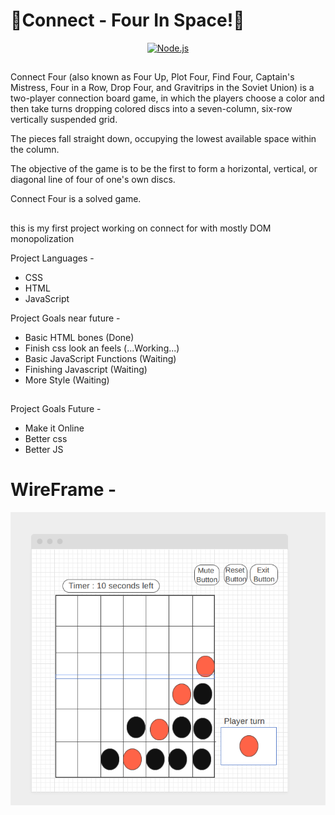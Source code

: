 # 🌌Connect - Four In Space!󠀠🌌

</p>
<p align="center">
  <a href="https://i.kym-cdn.com/photos/images/newsfeed/001/061/696/e22.jpg">
    <img
      alt="Node.js"
      src="https://i.kym-cdn.com/photos/images/newsfeed/001/061/696/e22.jpg"
      width="400"
    />
  </a>
</p>

##

Connect Four (also known as Four Up, Plot Four, Find Four, Captain's Mistress, Four in a Row, Drop Four, and Gravitrips in the Soviet Union) is a two-player connection board game, in which the players choose a color and then take turns dropping colored discs into a seven-column, six-row vertically suspended grid.

The pieces fall straight down, occupying the lowest available space within the column.

The objective of the game is to be the first to form a horizontal, vertical, or diagonal line of four of one's own discs.

Connect Four is a solved game.

##

this is my first project working on connect for with mostly DOM monopolization

Project Languages -

- CSS
- HTML
- JavaScript

Project Goals near future -

- Basic HTML bones (Done)
- Finish css look an feels (...Working...)
- Basic JavaScript Functions (Waiting)
- Finishing Javascript (Waiting)
- More Style (Waiting)

##

Project Goals Future -

- Make it Online
- Better css
- Better JS

##

# WireFrame -
[![](https://raw.githubusercontent.com/Ckrcok/MyProjects/main/Connect%20Four/FrameWire.PNG)](#)

